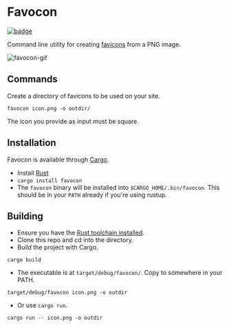 # Favocon

[![badge](https://action-badges.now.sh/coffee-cup/favocon)](https://github.com/coffee-cup/favocon/actions)

Command line utility for creating
[favicons](https://en.wikipedia.org/wiki/Favicon) from a PNG image.

![favocon-gif](https://user-images.githubusercontent.com/3044853/57985881-5dc5ae80-7a66-11e9-8a8a-fff327b83e73.gif)

## Commands

Create a directory of favicons to be used on your site.

``` shell
favocon icon.png -o outdir/
```

The icon you provide as input must be square.

## Installation

Favocon is available through [Cargo](https://doc.rust-lang.org/cargo/).

- Install [Rust](https://www.rust-lang.org/en-US/install.html)
- `cargo install favocon`
- The `favocon` binary will be installed into `$CARGO_HOME/.bin/favocon`. This
  should be in your `PATH` already if you're using rustup.

## Building

- Ensure you have the [Rust toolchain
installed](https://doc.rust-lang.org/cargo/getting-started/installation.html).
- Clone this repo and cd into the directory. 
- Build the project with Cargo.

``` shell
cargo build
```

- The executable is at `target/debug/favocon/`. Copy to somewhere in your PATH.

``` shell
target/debug/favocon icon.png -o outdir
```

- Or use `cargo run`.

``` shell
cargo run -- icon.png -o outdir
```

